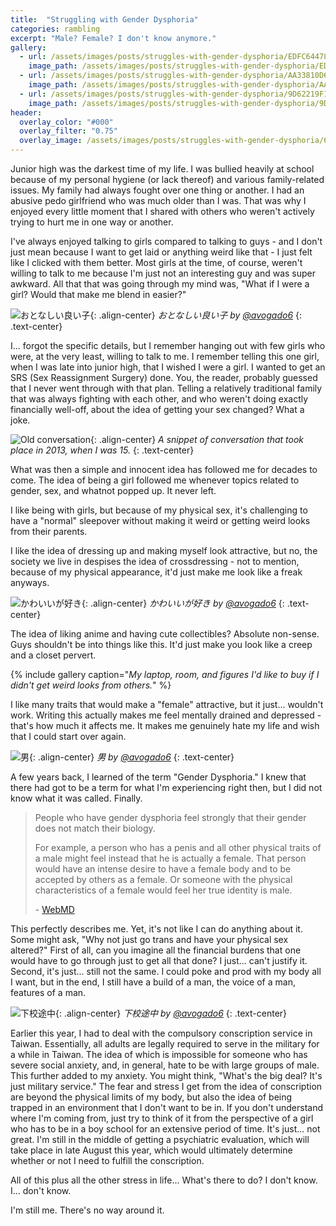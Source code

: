 ```yaml
---
title:  "Struggling with Gender Dysphoria"
categories: rambling
excerpt: "Male? Female? I don't know anymore."
gallery:
  - url: /assets/images/posts/struggles-with-gender-dysphoria/EDFC64478D7DE6DE5C931B8BAE7854B54603231FC59CBBE057AC406A89487A23.jpg
    image_path: /assets/images/posts/struggles-with-gender-dysphoria/EDFC64478D7DE6DE5C931B8BAE7854B54603231FC59CBBE057AC406A89487A23.jpg
  - url: /assets/images/posts/struggles-with-gender-dysphoria/AA33810D60310037057C3153CD0957950310B62C2C3FC667F8F381A0F70B9C5E.jpg
    image_path: /assets/images/posts/struggles-with-gender-dysphoria/AA33810D60310037057C3153CD0957950310B62C2C3FC667F8F381A0F70B9C5E.jpg
  - url: /assets/images/posts/struggles-with-gender-dysphoria/9D62219F1E3BCB720F619C901EDA24B2D3171BC1F5B511BBBE2A75E9E6EAA260.jpg
    image_path: /assets/images/posts/struggles-with-gender-dysphoria/9D62219F1E3BCB720F619C901EDA24B2D3171BC1F5B511BBBE2A75E9E6EAA260.jpg
header:
  overlay_color: "#000"
  overlay_filter: "0.75"
  overlay_image: /assets/images/posts/struggles-with-gender-dysphoria/65A0477DBF9713A0AB4DEC07A8C086441058C9AC36779542214536EF0C8EEA14.jpg
---
```


Junior high was the darkest time of my life. I was bullied heavily at school because of my personal hygiene (or lack thereof) and various family-related issues. My family had always fought over one thing or another. I had an abusive pedo girlfriend who was much older than I was. That was why I enjoyed every little moment that I shared with others who weren't actively trying to hurt me in one way or another.

I've always enjoyed talking to girls compared to talking to guys - and I don't just mean because I want to get laid or anything weird like that - I just felt like I clicked with them better. Most girls at the time, of course, weren't willing to talk to me because I'm just not an interesting guy and was super awkward. All that that was going through my mind was, "What if I were a girl? Would that make me blend in easier?"

![おとなしい良い子](/assets/images/posts/struggles-with-gender-dysphoria/65A0477DBF9713A0AB4DEC07A8C086441058C9AC36779542214536EF0C8EEA14.jpg){: .align-center}
*おとなしい良い子 by [@avogado6](https://twitter.com/avogado6/)*
{: .text-center}

I... forgot the specific details, but I remember hanging out with few girls who were, at the very least, willing to talk to me. I remember telling this one girl, when I was late into junior high, that I wished I were a girl. I wanted to get an SRS (Sex Reassignment Surgery) done. You, the reader, probably guessed that I never went through with that plan. Telling a relatively traditional family that was always fighting with each other, and who weren't doing exactly financially well-off, about the idea of getting your sex changed? What a joke.

![Old conversation](/assets/images/posts/struggles-with-gender-dysphoria/7831BC5521D0AD87553F8AEA147E8DDF5DEA5155AD0E870E754F799494EC2FBA.png){: .align-center}
*A snippet of conversation that took place in 2013, when I was 15.*
{: .text-center}

What was then a simple and innocent idea has followed me for decades to come. The idea of being a girl followed me whenever topics related to gender, sex, and whatnot popped up. It never left.

I like being with girls, but because of my physical sex, it's challenging to have a "normal" sleepover without making it weird or getting weird looks from their parents.

I like the idea of dressing up and making myself look attractive, but no, the society we live in despises the idea of crossdressing - not to mention, because of my physical appearance, it'd just make me look like a freak anyways.


![かわいいが好き](/assets/images/posts/struggles-with-gender-dysphoria/2B79EA55708AC5F408AA587978AFF2C680381CBA4AB33D6B14B1F5636B0FF434.jpg){: .align-center}
*かわいいが好き by [@avogado6](https://twitter.com/avogado6/)*
{: .text-center}

The idea of liking anime and having cute collectibles? Absolute non-sense. Guys shouldn't be into things like this. It'd just make you look like a creep and a closet pervert.

{% include gallery caption="*My laptop, room, and figures I'd like to buy if I didn't get weird looks from others.*" %}

I like many traits that would make a "female" attractive, but it just... wouldn't work. Writing this actually makes me feel mentally drained and depressed - that's how much it affects me. It makes me genuinely hate my life and wish that I could start over again.

![男](/assets/images/posts/struggles-with-gender-dysphoria/6E411D13547139C6A3D9680D36581A7AA94424B668D0686229EAA7DE5D451496.jpg){: .align-center}
*男 by [@avogado6](https://twitter.com/avogado6/)*
{: .text-center}

A few years back, I learned of the term "Gender Dysphoria." I knew that there had got to be a term for what I'm experiencing right then, but I did not know what it was called. Finally.

> People who have gender dysphoria feel strongly that their gender does not match their biology.
>
> For example, a person who has a penis and all other physical traits of a male might feel instead that he is actually a female. That person would have an intense desire to have a female body and to be accepted by others as a female. Or someone with the physical characteristics of a female would feel her true identity is male.
>
> \- [WebMD](https://www.webmd.com/sex/gender-dysphoria)

This perfectly describes me. Yet, it's not like I can do anything about it. Some might ask, "Why not just go trans and have your physical sex altered?" First of all, can you imagine all the financial burdens that one would have to go through just to get all that done? I just... can't justify it. Second, it's just... still not the same. I could poke and prod with my body all I want, but in the end, I still have a build of a man, the voice of a man, features of a man.

![下校途中](/assets/images/posts/struggles-with-gender-dysphoria/99271ECD657D1098755EA6D2216373C89BF4E2FA0C99773E3F2ED4DBE8B26FBF.jpg){: .align-center}
*下校途中 by [@avogado6](https://twitter.com/avogado6/)*
{: .text-center}

Earlier this year, I had to deal with the compulsory conscription service in Taiwan. Essentially, all adults are legally required to serve in the military for a while in Taiwan. The idea of which is impossible for someone who has severe social anxiety, and, in general, hate to be with large groups of male. This further added to my anxiety. You might think, "What's the big deal? It's just military service." The fear and stress I get from the idea of conscription are beyond the physical limits of my body, but also the idea of being trapped in an environment that I don't want to be in. If you don't understand where I'm coming from, just try to think of it from the perspective of a girl who has to be in a boy school for an extensive period of time. It's just... not great. I'm still in the middle of getting a psychiatric evaluation, which will take place in late August this year, which would ultimately determine whether or not I need to fulfill the conscription. 

All of this plus all the other stress in life... What's there to do? I don't know. I... don't know.

I'm still me. There's no way around it.
